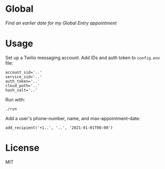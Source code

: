Global
======

*Find an earlier date for my Global Entry appointment*

# Usage

Set up a Twilio messaging account. Add IDs and auth token to `config.env` file:

    account_sid='..'
    service_sid='..'
    auth_token='..'
    cloud_path='..'
    hash_salt='..'

Run with:

    ./run

Add a user's phone-number, name, and max-appointment-date:

    add_recipient('+1..', '..', '2021-01-01T00:00')

# License

MIT
